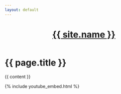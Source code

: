 ```yaml
---
layout: default
---
```


<header>
  <h1 class="header-small">
    <a href="{{ site.url }}">{{ site.name }}</a>
  </h1>
</header>
<div class="page">
  <h1 class="page-title">{{ page.title }}</h1>
  {{ content }}
</div>

  {% include youtube_embed.html %}
